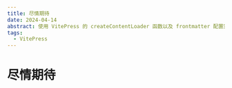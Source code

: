 ```yaml
---
title: 尽情期待
date: 2024-04-14
abstract: 使用 VitePress 的 createContentLoader 函数以及 frontmatter 配置实现归档与标签分类功能。
tags:
  - VitePress
---
```


# 尽情期待